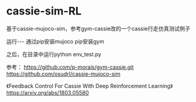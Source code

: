 # cassie-sim-RL
基于cassie-mujoco-sim，参考gym-cassie改的一个cassie行走仿真测试例子

运行---
通过pip安装mujoco
pip安装gym

之后，在目录中运行python  env_test.py



参考：
https://github.com/p-morais/gym-cassie.git
https://github.com/osudrl/cassie-mujoco-sim

《Feedback Control For Cassie With Deep Reinforcement Learning》
https://arxiv.org/abs/1803.05580


